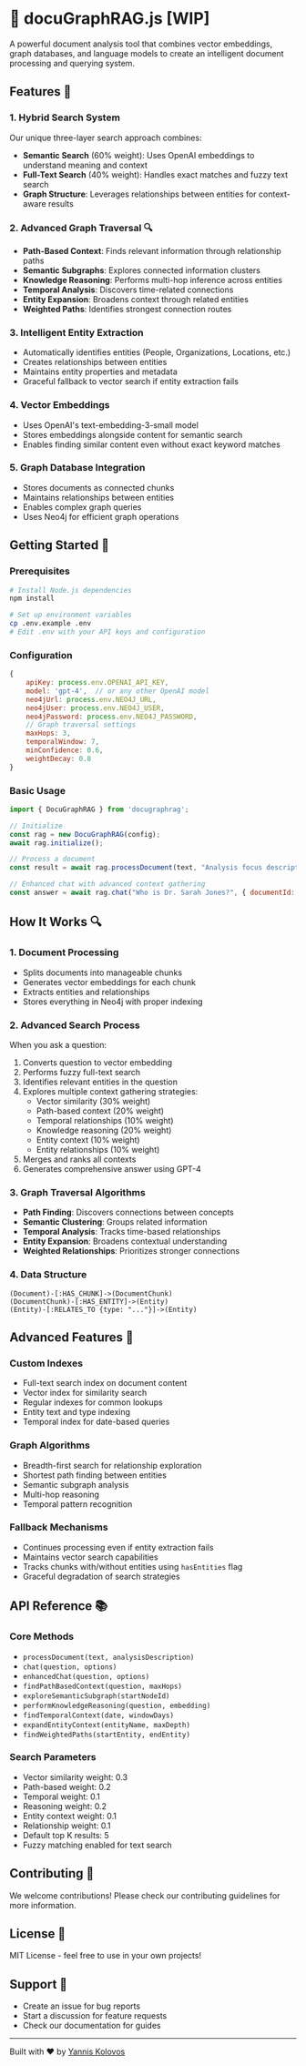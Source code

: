 <!-- SystemaAI SophiaAI Delphi-->


# 🚀 docuGraphRAG.js [WIP]

A powerful document analysis tool that combines vector embeddings, graph databases, and language models to create an intelligent document processing and querying system.

## Features 🌟

### 1. Hybrid Search System
Our unique three-layer search approach combines:
- **Semantic Search** (60% weight): Uses OpenAI embeddings to understand meaning and context
- **Full-Text Search** (40% weight): Handles exact matches and fuzzy text search
- **Graph Structure**: Leverages relationships between entities for context-aware results

### 2. Advanced Graph Traversal 🔍
- **Path-Based Context**: Finds relevant information through relationship paths
- **Semantic Subgraphs**: Explores connected information clusters
- **Knowledge Reasoning**: Performs multi-hop inference across entities
- **Temporal Analysis**: Discovers time-related connections
- **Entity Expansion**: Broadens context through related entities
- **Weighted Paths**: Identifies strongest connection routes

### 3. Intelligent Entity Extraction
- Automatically identifies entities (People, Organizations, Locations, etc.)
- Creates relationships between entities
- Maintains entity properties and metadata
- Graceful fallback to vector search if entity extraction fails

### 4. Vector Embeddings
- Uses OpenAI's text-embedding-3-small model
- Stores embeddings alongside content for semantic search
- Enables finding similar content even without exact keyword matches

### 5. Graph Database Integration
- Stores documents as connected chunks
- Maintains relationships between entities
- Enables complex graph queries
- Uses Neo4j for efficient graph operations

## Getting Started 🏁

### Prerequisites
```bash
# Install Node.js dependencies
npm install

# Set up environment variables
cp .env.example .env
# Edit .env with your API keys and configuration
```

### Configuration
```javascript
{
    apiKey: process.env.OPENAI_API_KEY,
    model: 'gpt-4',  // or any other OpenAI model
    neo4jUrl: process.env.NEO4J_URL,
    neo4jUser: process.env.NEO4J_USER,
    neo4jPassword: process.env.NEO4J_PASSWORD,
    // Graph traversal settings
    maxHops: 3,
    temporalWindow: 7,
    minConfidence: 0.6,
    weightDecay: 0.8
}
```

### Basic Usage
```javascript
import { DocuGraphRAG } from 'docugraphrag';

// Initialize
const rag = new DocuGraphRAG(config);
await rag.initialize();

// Process a document
const result = await rag.processDocument(text, "Analysis focus description");

// Enhanced chat with advanced context gathering
const answer = await rag.chat("Who is Dr. Sarah Jones?", { documentId: "doc123" });
```

## How It Works 🔍

### 1. Document Processing
- Splits documents into manageable chunks
- Generates vector embeddings for each chunk
- Extracts entities and relationships
- Stores everything in Neo4j with proper indexing

### 2. Advanced Search Process
When you ask a question:
1. Converts question to vector embedding
2. Performs fuzzy full-text search
3. Identifies relevant entities in the question
4. Explores multiple context gathering strategies:
   - Vector similarity (30% weight)
   - Path-based context (20% weight)
   - Temporal relationships (10% weight)
   - Knowledge reasoning (20% weight)
   - Entity context (10% weight)
   - Entity relationships (10% weight)
5. Merges and ranks all contexts
6. Generates comprehensive answer using GPT-4

### 3. Graph Traversal Algorithms
- **Path Finding**: Discovers connections between concepts
- **Semantic Clustering**: Groups related information
- **Temporal Analysis**: Tracks time-based relationships
- **Entity Expansion**: Broadens contextual understanding
- **Weighted Relationships**: Prioritizes stronger connections

### 4. Data Structure
```cypher
(Document)-[:HAS_CHUNK]->(DocumentChunk)
(DocumentChunk)-[:HAS_ENTITY]->(Entity)
(Entity)-[:RELATES_TO {type: "..."}]->(Entity)
```

## Advanced Features 🔧

### Custom Indexes
- Full-text search index on document content
- Vector index for similarity search
- Regular indexes for common lookups
- Entity text and type indexing
- Temporal index for date-based queries

### Graph Algorithms
- Breadth-first search for relationship exploration
- Shortest path finding between entities
- Semantic subgraph analysis
- Multi-hop reasoning
- Temporal pattern recognition

### Fallback Mechanisms
- Continues processing even if entity extraction fails
- Maintains vector search capabilities
- Tracks chunks with/without entities using `hasEntities` flag
- Graceful degradation of search strategies

## API Reference 📚

### Core Methods
- `processDocument(text, analysisDescription)`
- `chat(question, options)`
- `enhancedChat(question, options)`
- `findPathBasedContext(question, maxHops)`
- `exploreSemanticSubgraph(startNodeId)`
- `performKnowledgeReasoning(question, embedding)`
- `findTemporalContext(date, windowDays)`
- `expandEntityContext(entityName, maxDepth)`
- `findWeightedPaths(startEntity, endEntity)`

### Search Parameters
- Vector similarity weight: 0.3
- Path-based weight: 0.2
- Temporal weight: 0.1
- Reasoning weight: 0.2
- Entity context weight: 0.1
- Relationship weight: 0.1
- Default top K results: 5
- Fuzzy matching enabled for text search

## Contributing 🤝

We welcome contributions! Please check our contributing guidelines for more information.

## License 📄

MIT License - feel free to use in your own projects!

## Support 💬

- Create an issue for bug reports
- Start a discussion for feature requests
- Check our documentation for guides

---

Built with ❤️ by [Yannis Kolovos](http://msroot.me/)